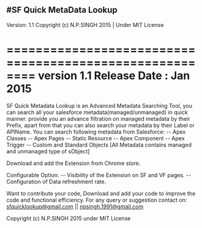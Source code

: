 #SF Quick MetaData Lookup
-------------------------------------
Version: 1.1
Copyright (c) N.P.SINGH 2015 | Under MIT License

========================================================
version 1.1              Release Date :  Jan 2015
========================================================

SF Quick Metadata Lookup is an Advanced Metadata Searching Tool, you can search all your salesforce metadata(managed/unmanaged) in quick manner. provide you an advance filtration on managed metadata by their Prefix, apart from that you can also search your metadata by their Label or APIName. You can search following metadata from Salesforce:
-- Apex Classes
-- Apex Pages
-- Static Resource
-- Apex Component
-- Apex Trigger
-- Custom and Standard Objects
[All Metadata contains managed and unmanaged type of sObject]

Download and add the Extension from Chrome store.

Configurable Option:
-- Visibility of the Extension on SF and VF pages.
-- Configuration of Data refreshment rate.

Want to contribute your code, Download and add your code to improve the code and functional efficiency. For any query or suggestion contact on:
sfquicklookup@gmail.com || npsingh.1991@gmail.com 

Copyright (c) N.P.SINGH 2015 under MIT License


